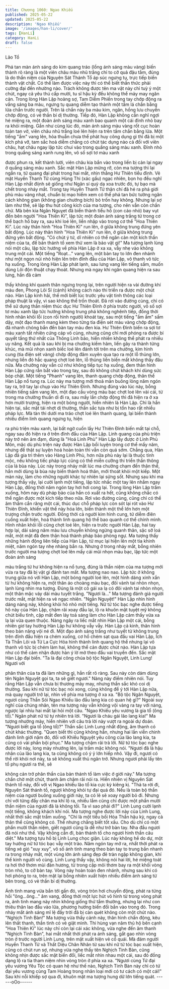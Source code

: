 ```yaml
---
title: Chương 1060: Ngao Khiếu
published: 2025-05-22
updated: 2025-05-22
description: 'Ngao Khiếu'
image: '/images/han-li/cover/'
tags: [HanLi]
category: HanLi
draft: false
---
```


Lão Tổ

Phá tan màn ánh sáng do kim quang tráo (lồng ánh sáng màu
vàng) biến thành rõ ràng là một viên châu màu nhũ trắng chỉ to cỡ
quả đậu tằm, đúng là do thần niệm của Nguyên Sát Thánh Tổ áp
súc ngưng tụ, trực tiếp biến thành vật chất.
Có thể làm được việc này thì có thể biết thần thức phải cường đại
đến nhường nào.
Trách không được tên ma vật này chỉ tuỳ ý một chút, ngay cả yêu
thú cấp mười, tu sĩ hậu kỳ đều không thể mảy may ngăn cản.
Trong lòng Hàn Lập hoảng sợ, Tam Diễm Phiến trong tay chớp
động ra vầng sáng ba màu, ngưng tụ quang diễm tạo thành một
tấm lá chắn bằng lửa chắn trước người.
Trên lá chắn này ba màu kim, ngân, hồng lưu chuyển chớp động,
có vẻ thần bí dị thường.
Tiếp đó, Hàn Lập không cần nghĩ ngợi hé miệng ra, một đoàn ánh
sáng màu xanh bao quanh một cái đỉnh nhỏ bay ra khỏi miệng.
Gần như cùng lúc đó, màn ánh sáng màu vàng rốt cục hoàn toàn
tan vở, viên châu nhũ trắng loé lên hiện ra trên tấm chắn bằng
lửa.
Một tiếng "ầm" vang lên, hỏa thuẫn chưa thể phát huy công dụng
gì thì đã bị một kích phá vỡ, tam sắc hoả diễm chẳng có chút tác
dụng nào cả đối với viên châu, hạt châu ngay lập tức chui vào
trong quầng sáng màu xanh.
Đỉnh nhỏ trong quầng sáng xanh rung lên, vô số sợi tơ màu xanh

được phun ra, kết thành lưới, viên châu kia bắn vào trong liền bị
cản lại ngay ở quầng sáng màu xanh.
Sắc mặt Hàn Lập mừng rỡ, còn ma tượng thì lại ngẩn ra, tử
quang đại phát trong hai mắt, nhìn thẳng Hư Thiên tiểu đỉnh. Vẻ
mặt Huyền Thanh Tử cùng Hùng Thi (xác gấu) ngạc nhiên, bọn
họ đều nghĩ Hàn Lập nhất điịnh sẽ giống như Ngân sí quỷ dạ xoa
trước đó, tự bạo mà chết trong nháy mắt.
Trong tay Huyền Thanh Tử thận chí đã hé ra phá giới phù màu
vàng nhạt, chuẩn bị mạo hiểm xem có thể phá tan bức tường
ngăn cách không gian (không gian chướng bích) bỏ trốn hay
không. Nhưng lại sợ làm như thế, sẽ lập thu hút công kích của ma
tượng, cho nên vẫn còn chần chừ.
Mà bên kia Ngân Nguỵet đã biền thành tiểu hồ (con cáo nhỏ) bay
vụt đến bên người "Hoa Thiên Kì", lập tức một đoàn ánh sáng
trắng từ trong cơ thể bạch hồ bay ra, sau khi loé lên, liền nhập
vào trong cơ thể "Hoa Thiên Kì".
Lúc này thân hình "Hoa Thiên Kì" run lên, ở giữa không trung
đứng yên bất động.
Lúc này thân hình "Hoa Thiên Kì" run lên, ở giữa không trung
đứng yên bất động.
"Có chút ý tứ, dĩ nhiên có thể ngăn cản một kích thần niệm của ta,
để bản thánh tổ xem thử xem là bảo vật gì!"
Ma tượng lạnh lùng nói một câu, lập tức hướng về phía Hàn Lập
ở xa xa, vẫy nhẹ vào không trung một cái.
Một tiếng "Roạt…" vang lên, một bàn tay to lớn đen nhánh như
một ngọn núi nhỏ hiện lên trên đỉnh đầu của Hàn Lập, vô thanh vô
tức hạ xuống.
Trong lòng Hàn Lập phát lạnh, sau lưng vang lên tiếng sấm, muốn
dùng Lôi độn thuật chạy thoát.
Nhưng mà ngay khi ngân quang hiện ra sau lưng, hắn đã cảm

thấy không khí quanh thân ngưng trọng lại, trên người hiện ra vài
đường khí màu đen, Phong Lôi Sí (cánh) không cách nào thi triển
ra được một chút nào.
Hàn Lập kinh hãi, thế mới biết lúc trước yêu vật tinh thông các
loại pháp thuật là vậy, vì sao không thể trốn thoát. Đã rơi vào
đường cùng, chỉ có thể sử dụng thần niệm thúc dục Hư Thiên
Đỉnh ở phía trước người, vô số sợi tơ màu xanh lập tức hướng
không trung phá không nghênh tiếp, đồng thời hình nhân khôi lỗi
(con rối hình người) khoát tay, sau một tiếng "ầm ầm" sấm dậy,
một đạo thanh mang kèm theo từng tia điện sét màu vàng chớp
động, đã nhanh chóng bắn đến bàn tay màu đen kia.
Hư Thiên Đỉnh biến ra sợi tơ màu xanh tất nhiên cứng cáp vô
cùng, nhưng cũng chỉ mới phóng ra được bí quyết tầng thứ nhất
của Thông Linh bảo, hiển nhiên không thể phát ra nhiều uy năng.
Kết quả là sau khi bị ma chưởng kiềm hãm, liền gãy ra thành từng
khúc, mà mũi nhọn xanh biếc loé lên đánh tới trên ma chưởng,
kim hình cung (tia điện sét vàng) chớp động đâm xuyên qua tạo
ra một lỗ thủng lớn, nhưng liền đó hắc quang chợt loé lên, lỗ
thủng liền biến mất không thấy đâu nữa. Ma chưởng này vẫn cứ
như không tiếp tục hạ xuống, đem thân hình Hàn Lập cứng rắn
bắt vào trong tay, sau đó không chút khách khí dùng sức bóp
chặt.
Một tiếng "Phanh" vang lên, thanh quang chớp động, thân thể
Hàn Lập nổ tung ra.
Lúc này ma tượng mới thoả mãn buông lỏng năm ngón tay ra, trở
tay lại chụp vào Hư Thiên Đỉnh.
Nhưng đúng vào lúc này, bỗng nhiên tiếng sấm vang lên, một đạo
cầu vòng màu bạc chợt loé lên vài cái, từ trong ma chưởng thuấn
di đi ra, sau mấy lần chớp động thì đã hiện ra ở xa hơn mười
trượng, hiện ra một bóng người, hiển nhiên là Hàn Lập.
Chỉ là hắn hiện tại, sắc mặt tái nhợt dị thường, thần sắc tựa như
bị tổn hao rất nhiều pháp lực. Mà tàn thi dưới ma trảo chợt loé lên
thanh quang, lại biến thành nhiều điểm linh quang ngưng tụ, hiện

ra phù triện màu xanh, lại bất ngờ cuốn lấy Hư Thiên Đỉnh biến
mất tại chỗ, ngay sau đó hiện ra ở trên đỉnh đầu của Hàn Lập.
Linh quang của phù triện này trở nên ảm đạm, đúng là "Hoá Linh
Phù" Hàn Lập lấy được ở Linh Phù Môn, mặc dù phù triện này
được Hàn Lập bồi luyện trong cơ thể mấy năm, nhưng để thật sự
luyện hoá hoàn toàn thì vẫn còn quá sớm. Chẳng qua, Hàn Lập
đã gia trì thêm vào Hàng Linh Phù, hơn nữa phù này lại là thuộc
tính mộc, nếu không tiếc pháp lực cũng có thể miễn cưỡng thi
triển thần thông của lá bùa này. Lúc này trong nháy mắt lúc ma
chưởng chạm đến thân thể, hắn mới dùng lá bùa này biến thành
hoá thân, mới thoát khỏi một kiếp.
Một màn này, làm cho những người khác tự nhiên lại sửng sốt.
Nhưng sau khi ma tượng thấy vậy, lại cười lạnh một tiếng, lập tức
nhấc một tay lên nhắm ngay Hàn Lập, đồng thời năm ngón tay
hơi hơi cong lại.
Trong lòng Hàn Lập trầm xuống, hôm nay dù pháp bảo của hắn
có xuất ra hết, cũng không chắc có thể ngăn được một kích tiếp
theo nữa.
Rơi vào đường cùng, cũng chỉ có thể âm thầm cắn răng một cái,
thúc dục chỗ pháp lực còn sót lại rót vào Hư Thiên Đỉnh, khiến vật
thể này hóa lớn, biến thành một thể lớn hơn một trượng chắn
trước người. Đồng thời cả người kim hình cung, tử diễm điên
cuồng xuất hiện, hoá thành linh quang hộ thể bao quanh cơ thể
chính mình.
Hình nhân khôi lỗi cũng chợt loé lên, hiện ra trước người Hàn
Lập, hai tay hợp lại, dải sáng năm màu lưu chuyển không ngừng
quanh thân, sặc sỡ loá mắt, một mặt đã đem thân hoá thành pháp
bảo phòng ngự.
Ma tượng thấy những hành động liên tiếp của Hàn Lập, tử mục lại
hiện lên một tia khinh miệt, năm ngón tay nhẹ nhàng bắn ra.
Nhưng ở trong nháy mắt, bỗng nhiên trước người ma tượng chợt
loé lên mấy cái mũi nhọn màu bạc, lập tức một đoàn ánh sáng

màu trắng từ hư không hiện ra nổ tung, đúng là thần niệm của ma
tượng mới vừa ra tay đã bị vật gì đánh tan mất.
Ma tượng nao nao.
Lập tức ở không trung giữa nó với Hàn Lập, một bóng người loé
lên, một hình dáng xinh xắn từ hư không hiện ra, một thân áo
choàng màu bạc, đôi vành tai nhòn nhọn, lạnh lùng nhìn ma
tượng.
Đúng là một cô gái xa lạ có đôi vành tai nhòn nhọn, một thân mặc
váy dài màu tuyết trắng.
"Ngươi là…"
Ma tượng đánh giá người trước mắt, mặt hiện ra vẻ ngạc nhiên.
"Ngân Nguyệt!"
Hàn Lập nhìn hình dáng nàng này, không khỏi hô nhỏ một tiếng.
Nữ tử tóc bạc nghe được tiếng hô này của Hàn Lập, chậm rãi
xoay đầu lại, lộ ra khuôn mặt tuyệt mỹ không chút biểu tình, cặp
mắt đen láy toả sáng làm cho Hàn Lập cảm thấy vừa xa lạ lại vừa
quen thuộc.
Nàng ngây ra liếc mắt nhìn Hàn Lập một cái, bỗng nhiên giơ tay
hướng Hàn Lập hư không vẫy vẫy.
Hàn Lập cả kinh, thân hình theo bản năng vội né đi.
Một đạo ánh sáng trắng như tuyết từ không trung trên đỉnh đầu
hiện ra chém xuống, cơ hồ chém sạt qua đầu vai Hàn Lập, Ích Tà
Thần Lôi và Tử La Cực Hỏa hình thành linh quang hộ thể nhưng
lại vô thanh vô tức bị chém làm hai, không thể cản được chút nào.
Hàn Lập tựa như có thể cảm nhận được hàn ý lờ mờ theo đầu vai
truyền đến. Sắc mặt Hàn Lập đại biến.
"Ta là đại công chúa bộ tộc Ngân Nguyệt, Linh Lung! Ngươi với

phân thân của ta đã làm những gì, hẳn rất rõ ràng. Sau này còn
dám dùng tên Ngân Nguyệt gọi ta, ta sẽ giết ngươi."
Nàng này điềm nhiên nói.
Tuy rằng Hàn Lập vẫn chưa bị thương mảy may, nhưng thần sắc
khó coi dị thường.
Sau khi nữ tử tóc bạc nói xong, cũng không để ý tới Hàn Lập nữa,
mà quay người trở lại, nhìn về phía ma tượng ở xa xa.
"Bộ tộc Ngân Nguyệt, ngươi cùng Thần Sói Ngao Khiếu lão đầu
lang kia có quan hệ gì?" Ngoài suy nghĩ của chúng nhân, tên ma
tượng này vẫn không vội vàng ra tay với nàng, ngược lại nhíu hai
mắt lại hỏi một câu.
"Ngao Khiếu yêu vương là gia tổ (ông tổ)." Ngân phát nữ tử tự
nhiên trả lời.
"Ngươi là cháu gái lão lang kia!"
Ma tượng nhướng mày, hiển nhiên với câu trả lời này vượt ra
ngoài dự đoán.
"Ngươi biết gia tổ (ông tổ)?"
Thần sắc Linh Lung nhất động, âm thanh có chút khác thường.
"Quen biết thì cũng không hẳn, nhưng hai lần viễn chinh đánh linh
giới năm đó, đối với Khiếu Nguyệt yêu công của lão lang kia, ta
cũng có vài phần bội phục."
Ma tượng chậm rãi trả lời.
Nữ tử tóc bạc nghe được lời này, long mày nhướng lên, lại trầm
mặc không nói.
"Ngươi đã là hậu nhân của lão lang kia, ta cũng không có ý ỷ lớn
hiếp nhỏ. Vậy đi, ngươi có thể rời khỏi nơi này, ta sẽ không xuất
thủ ngăn trở. Nhưng ngươi phải lấy tên tổ phụ ngươi ra thề, sẽ

không cản trở phân thần của bản thánh tổ làm việc ở giới này."
Ma tượng chần chờ một chút, thanh âm chậm rãi nói ra.
Hiển nhiên vị Nguyên Sát thánh tổ này, đối với vị Ngao khiếu lão
tổ kia cực kỳ kiêng kị.
"Thả ta rời đi, Nguyên Sát thánh tổ, ngươi không khỏi tự đại quá
đó. Nếu là toàn bộ thần niệm của ngươi buông xuống giới này, ta
có lẽ sẽ xoay người bỏ đi. Nhưng chỉ với từng đấy chân ma khí lộ
ra, nhiều lắm cũng chỉ được một phần mười thần niệm của ngươi
đã là không tồi. Ta vì sao phải đi?"
Linh Lung cười lạnh một tiếng, không khách khí nói.
Ma tượng nghe được lời này của Linh Lung, nhất thời sắc mặt
trầm xuống.
"Chỉ là một tiểu bối Hóa Thần hậu kỳ, ngay cả thân thể cũng
không có. Thế nhưng chẳng biết tốt xấu. Cho dù chỉ có một phần
mười thần niệm, giết ngươi cũng là dễ như trở bàn tay. Nha đầu
ngươi đã nói như thế. Vậy không cần đi, bản thánh tổ cho ngươi
hình thần câu diệt."
Ma tượng tựu hồ bị Linh Lung chọc giận.
Lúc này không hề do dự, một tay hướng nữ tử tóc bạc vẫy một
trảo. Năm ngón tay mở ra, nhất thời phát ra tiếng xé gió "xuy xuy",
vô số ánh tinh mang theo bàn tay to trung bắn nhanh ra trong
nháy mắt, một vùng lớn ánh sáng đẹp đẽ tràn ngập không gian,
khí thế kinh người vô cùng.
Linh Lung thấy vậy, không nói hai lời, hé miệng toát ra hơi thở
thơm mùi đàn hương, từ trong cặp môi thơm bay ra một khối
vòng tròn nhỏ, to cỡ bàn tay.
Vòng này hoàn toàn đen nhánh, nhưng sau khi có hơi phóng to
ra, trên mặt lại bỗng nhiên xuất hiện nhiều điểm ánh sáng từ bên
trong, có vẻ thần bí dị thường.

Ánh tinh mang vừa bắn tới gần đó, vòng tròn hơi chuyển động,
phát ra từng hồi "ông…ông…" âm vang, đồng thời một lực hút vô
hình từ trong vòng phát ra, ánh tinh mang này nhìn không giống
thứ tầm thường, nhưng lại như con thiêu thân lao đầu vào lửa,
phương hướng biến đổi bắn vào trong đó.
Trong nháy mắt ánh sáng mĩ lệ đầy trời đã bị càn quét không còn
một chút nào.
"Nghịch Tinh Bàn!"
Ma tượng vừa thấy cảnh này, thân hình chấn động, kêu lên thất
thanh, thần tình có vẻ giật mình.
Thi hùng vạn năm thủ hộ bên cạnh "Hoa Thiên Kì" lúc này chỉ còn
lại cái xác không, vừa nghe đến âm thanh "Nghịch Tinh Bàn", hai
mắt nhất thời phát ra ánh sáng, gắt gao nhìn vòng tròn ở trước
người Linh Lung, trên mặt xuất hiện vẻ cổ quái.
Mà đám người Huyền Thanh Tử và Thất Diệu Chân Nhân từ sau
khi nữ tử tóc bạc xuất hiện, cũng có chút run sợ, nhưng vừa nghe
thấy tên Nghịch Tinh Bàn, cũng không nhịn được sắc mặt biến
đổi, liếc mắt nhìn nhau một cái, sau đó đồng dạng lộ ra tia tham
niệm nhìn vòng tròn ở phía xa xa.
"Ngươi cùng Tứ đại yêu vương Yêu Tộc có quan hệ như thế nào,
Nghịch Tinh Bàn này chỉ có tứ đại yêu vương cùng Tam Hoàng
trong nhân loại mới có tư cách có một cái!" Sau khi nỗi khiếp sợ
qua đi, khuôn mặt ma tượng hung dữ lớn tiếng quát.
------oOo------
